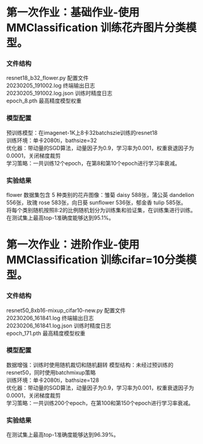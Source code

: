 # 第一次作业：基础作业-使用 MMClassification 训练花卉图片分类模型。
### 文件结构
resnet18_b32_flower.py 配置文件  
20230205_191002.log 终端输出日志  
20230205_191002.log.json 训练时精度日志  
epoch_8.pth 最高精度模型权重  

### 模型配置
预训练模型：在imagenet-1K上8卡32batchszie训练的resnet18  
训练环境：单卡2080ti，bathsize=32  
优化器：带动量的SGD算法，动量因子为0.9，学习率为0.001，权重衰退因子为0.0001，关闭梯度裁剪  
学习策略：一共训练12个epoch，在第8和第10个epoch进行学习率衰减。

### 实验结果
flower 数据集包含 5 种类别的花卉图像：雏菊 daisy 588张，蒲公英 dandelion 556张，玫瑰 rose 583张，向日葵 sunflower 536张，郁金香 tulip 585张。  
将每个类别随机按照8:2的比例随机划分为训练集和验证集，在训练集进行训练。  
在测试集上最高top-1准确度能够达到95.1%。

# 第一次作业：进阶作业-使用 MMClassification 训练cifar=10分类模型。
### 文件结构
resnet50_8xb16-mixup_cifar10-new.py 配置文件  
20230206_161841.log 终端输出日志  
20230206_161841.log.json 训练时精度日志  
epoch_171.pth 最高精度模型权重  

### 模型配置
数据增强：训练时使用随机裁切和随机翻转
模型结构：未经过预训练的resnet50，同时使用batchmixup策略  
训练环境：单卡2080ti，bathsize=128  
优化器：带动量的SGD算法，动量因子为0.9，学习率为0.001，权重衰退因子为0.0001，关闭梯度裁剪  
学习策略：一共训练200个epoch，在第100和第150个epoch进行学习率衰减。

### 实验结果  
在测试集上最高top-1准确度能够达到96.39%。